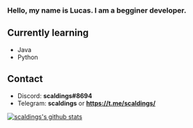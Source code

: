 ### Hello, my name is Lucas. I am a begginer developer.

## Currently learning  
* Java
* Python

## Contact  
* Discord: **scaldings#8694**  
* Telegram: **scaldings** or **https://t.me/scaldings/**  

[![scaldings's github stats](https://github-readme-stats.vercel.app/api?username=scaldings&show_icons=true)](https://github.com/anuraghazra/github-readme-stats)
